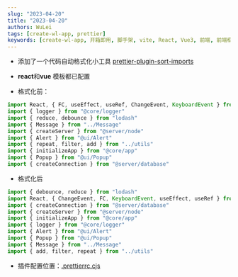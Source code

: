 ```yaml
---
slug: "2023-04-20"
title: "2023-04-20"
authors: WuLei
tags: [create-wl-app, prettier]
keywords: [create-wl-app, 开箱即用, 脚手架, vite, React, Vue3, 前端, 前端框架, 前端开发, 前端开发工具]
---
```


- 添加了一个代码自动格式化小工具 [prettier-plugin-sort-imports](https://github.com/trivago/prettier-plugin-sort-imports)
- **react**和**vue** 模板都已配置

- 格式化前：

```js
import React, { FC, useEffect, useRef, ChangeEvent, KeyboardEvent } from "react"
import { logger } from "@core/logger"
import { reduce, debounce } from "lodash"
import { Message } from "../Message"
import { createServer } from "@server/node"
import { Alert } from "@ui/Alert"
import { repeat, filter, add } from "../utils"
import { initializeApp } from "@core/app"
import { Popup } from "@ui/Popup"
import { createConnection } from "@server/database"
```

- 格式化后

```js
import { debounce, reduce } from "lodash"
import React, { ChangeEvent, FC, KeyboardEvent, useEffect, useRef } from "react"
import { createConnection } from "@server/database"
import { createServer } from "@server/node"
import { initializeApp } from "@core/app"
import { logger } from "@core/logger"
import { Alert } from "@ui/Alert"
import { Popup } from "@ui/Popup"
import { Message } from "../Message"
import { add, filter, repeat } from "../utils"
```

- 插件配置位置：[.prettierrc.cjs](https://gitee.com/whyfail/vite_react_init/blob/master/.prettierrc.cjs)

